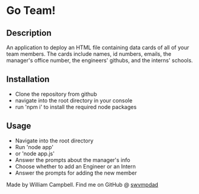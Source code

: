

# Go Team!

## Description

An application to deploy an HTML file containing data cards of all of your team members. The cards include names, id numbers, emails, the manager's office number, the engineers' githubs, and the interns' schools.





## Installation

- Clone the repository from github 
- navigate into the root directory in your console 
- run 'npm i' to install the required node packages 





## Usage

- Navigate into the root directory
- Run 'node app'
- or 'node app.js'
- Answer the prompts about the manager's info
- Choose whether to add an Engineer or an Intern
- Answer the prompts for adding the new member






Made by William Campbell.
Find me on GitHub @ [swvmpdad](https://github.com/swvmpdad)
